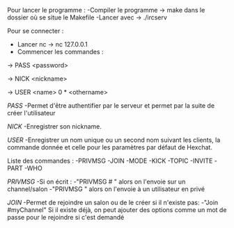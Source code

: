 Pour lancer le programme :
-Compiler le programme -> make dans le dossier où se situe le Makefile
-Lancer avec -> ./ircserv <port> <password>

Pour se connecter :

- Lancer nc -> nc 127.0.0.1
- Commencer les commandes :
  
\-\> PASS \<password\>


\-\> NICK \<nickname\>


\-\> USER \<name\> 0 * \<othername\>


*PASS*
-Permet d'être authentifier par le serveur et permet par la suite de créer l'utilisateur

*NICK*
-Enregistrer son nickname.

*USER*
-Enregistrer un nom unique ou un second nom suivant les clients, la commande donnée et celle pour les paramètres par défaut de Hexchat.

Liste des commandes :
-PRIVMSG
-JOIN
-MODE
-KICK
-TOPIC
-INVITE
-PART
-WHO

*PRIVMSG*
-Si on écrit :
  -"PRIVMSG #<NameOfChannel> <message>" alors on l'envoie sur un channel/salon
  -"PRIVMSG <User> <message>" alors on l'envoie à un utilisateur en privé

*JOIN*
-Permet de rejoindre un salon ou de le créer si il n'existe pas:
  -"Join #myChannel" Si il existe déjà, on peut ajouter des options comme un mot de passe pour le rejoindre si c'est demandé

